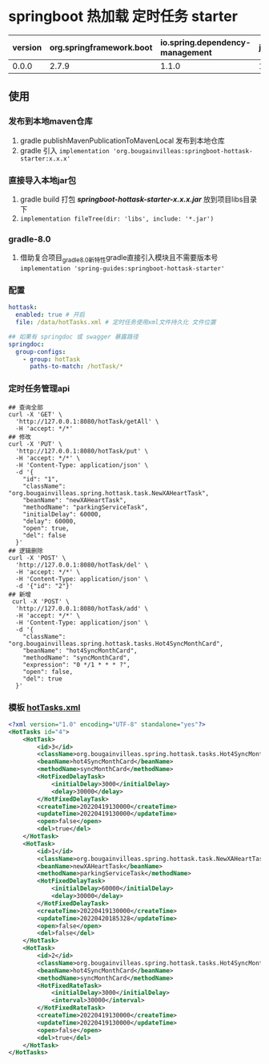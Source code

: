 # springboot 热加载 定时任务 starter

| version | org.springframework.boot | io.spring.dependency-management | jdk |
|:--------|:-------------------------|:--------------------------------|:----|
| 0.0.0   | 2.7.9                    | 1.1.0                           | 1.8 |

## 使用

### 发布到本地maven仓库

1. gradle publishMavenPublicationToMavenLocal 发布到本地仓库
2. gradle 引入 `implementation 'org.bougainvilleas:springboot-hottask-starter:x.x.x'`

### 直接导入本地jar包

1. gradle build 打包 ***springboot-hottask-starter-x.x.x.jar*** 放到项目libs目录下
2. `implementation fileTree(dir: 'libs', include: '*.jar')`

### gradle-8.0

1. 借助复合项目<sub>gradle8.0新特性</sub>gradle直接引入模块且不需要版本号 `implementation 'spring-guides:springboot-hottask-starter'`

### 配置

```yaml
hottask:
  enabled: true # 开启
  file: /data/hotTasks.xml # 定时任务使用xml文件持久化 文件位置

## 如果有 springdoc 或 swagger 暴露路径
springdoc:
  group-configs:
    - group: hotTask
      paths-to-match: /hotTask/*
```

### 定时任务管理api

```shell
## 查询全部
curl -X 'GET' \
  'http://127.0.0.1:8080/hotTask/getAll' \
  -H 'accept: */*'
## 修改
curl -X 'PUT' \
  'http://127.0.0.1:8080/hotTask/put' \
  -H 'accept: */*' \
  -H 'Content-Type: application/json' \
  -d '{
    "id": "1",
    "className": "org.bougainvilleas.spring.hottask.task.NewXAHeartTask",
    "beanName": "newXAHeartTask",
    "methodName": "parkingServiceTask",
    "initialDelay": 60000,
    "delay": 60000,
    "open": true,
    "del": false
  }'
## 逻辑删除
curl -X 'POST' \
  'http://127.0.0.1:8080/hotTask/del' \
  -H 'accept: */*' \
  -H 'Content-Type: application/json' \
  -d '{"id": "2"}'
## 新增
 curl -X 'POST' \
  'http://127.0.0.1:8080/hotTask/add' \
  -H 'accept: */*' \
  -H 'Content-Type: application/json' \
  -d '{
    "className": "org.bougainvilleas.spring.hottask.tasks.Hot4SyncMonthCard",
    "beanName": "hot4SyncMonthCard",
    "methodName": "syncMonthCard",
    "expression": "0 */1 * * * ?",
    "open": false,
    "del": true
  }'
```

### 模板 [hotTasks.xml](data/hotTasks.xml)

```xml
<?xml version="1.0" encoding="UTF-8" standalone="yes"?>
<HotTasks id="4">
    <HotTask>
        <id>3</id>
        <className>org.bougainvilleas.spring.hottask.tasks.Hot4SyncMonthCard</className>
        <beanName>hot4SyncMonthCard</beanName>
        <methodName>syncMonthCard</methodName>
        <HotFixedDelayTask>
            <initialDelay>3000</initialDelay>
            <delay>30000</delay>
        </HotFixedDelayTask>
        <createTime>20220419130000</createTime>
        <updateTime>20220419130000</updateTime>
        <open>false</open>
        <del>true</del>
    </HotTask>
    <HotTask>
        <id>1</id>
        <className>org.bougainvilleas.spring.hottask.task.NewXAHeartTask</className>
        <beanName>newXAHeartTask</beanName>
        <methodName>parkingServiceTask</methodName>
        <HotFixedDelayTask>
            <initialDelay>60000</initialDelay>
            <delay>30000</delay>
        </HotFixedDelayTask>
        <createTime>20220419130000</createTime>
        <updateTime>20220420185328</updateTime>
        <open>false</open>
        <del>false</del>
    </HotTask>
    <HotTask>
        <id>2</id>
        <className>org.bougainvilleas.spring.hottask.tasks.Hot4SyncMonthCard</className>
        <beanName>hot4SyncMonthCard</beanName>
        <methodName>syncMonthCard</methodName>
        <HotFixedRateTask>
            <initialDelay>3000</initialDelay>
            <interval>30000</interval>
        </HotFixedRateTask>
        <createTime>20220419130000</createTime>
        <updateTime>20220419130000</updateTime>
        <open>false</open>
        <del>true</del>
    </HotTask>
</HotTasks>

```
